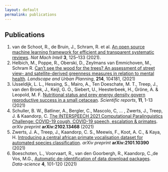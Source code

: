 ```yaml
---
layout: default
permalink: publications
---
```


## Publications

1. van de Schoot, R., de Bruin, J., Schram, R. et al. [An open source machine learning framework for efficient and transparent systematic reviews](https://doi.org/10.1038/s42256-020-00287-7). *Nat Mach Intell* **3**, 125–133 (2021).
2. Helbich, M., Poppe, R., Oberski, D., Zeylmans van Emmichoven, M., Schram R. [Can’t see the wood for the trees? An assessment of street view- and satellite-derived greenness measures in relation to mental health](https://doi.org/10.1016/j.landurbplan.2021.104181). *Landscape and Urban Planning*, **214**, 104181, (2021)
3. IJsseldijk, L. L., Hessing, S., Mairo, A., Ten Doeschate, M. T., Treep, J., van den Broek, J., Keijl, G. O., Siebert, U., Heesterbeek, H., Gröne, A. & Leopold, M. F. [Nutritional status and prey energy density govern reproductive success in a small cetacean](https://doi.org/10.1038/s41598-021-98629-x). _Scientific reports_, **11**, 1-13 (2021)
4. Schuller, B. W., Batliner, A., Bergler, C., Mascolo, C, ... , Zwerts, J., Treep, J. & Kaandorp, C. [The INTERSPEECH 2021 Computational Paralinguistics Challenge: COVID-19 cough, COVID-19 speech, escalation & primates](https://arxiv.org/abs/2102.13468). _arXiv preprint_ **arXiv:2102.13468** (2021)
5. Zwerts, J. A., Treep, J., Kaandorp, C. S., Meewis, F., Koot, A. C., & Kaya, H. [Introducing a central african primate vocalisation dataset for automated species classification](https://arxiv.org/abs/2101.10390). _arXiv preprint_ **arXiv:2101.10390** (2021)
6. Boeschoten, L., Voorvaart, R., van den Goorbergh, R., Kaandorp, C.,de Vos, M.G., [Automatic de-identification of data download packages](https://doi.org/10.3233/DS-210035). _Data-science_ **4**, 101-120 (2021)
